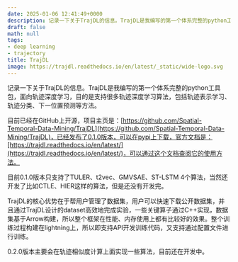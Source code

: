 ```yaml
---
date: 2025-01-06 12:41:49+0000
description: 记录一下关于TrajDL的信息。TrajDL是我编写的第一个体系完整的python工具包，面向轨迹深度学习，目的是支持很多轨迹深度学习算法，包括轨迹表示学习、轨迹分类、下一位置预测等方法。目前已经在GitHub上开源，项目主页是：[https://github.com/Spatial-Temporal-Data-Mining/TrajDL](https://github.com/Spatial-Temporal-Data-Mining/TrajDL)，已经发布了0.1.0版本，可以在pypi上下载，官方文档是：[https://trajdl.readthedocs.io/en/latest/](https://trajdl.readthedocs.io/en/latest/)，可以通过这个文档查阅它的使用方法。
draft: false
math: null
tags:
- deep learning
- trajectory
title: TrajDL
image: https://trajdl.readthedocs.io/en/latest/_static/wide-logo.svg
---
```


记录一下关于TrajDL的信息。TrajDL是我编写的第一个体系完整的python工具包，面向轨迹深度学习，目的是支持很多轨迹深度学习算法，包括轨迹表示学习、轨迹分类、下一位置预测等方法。

目前已经在GitHub上开源，项目主页是：[https://github.com/Spatial-Temporal-Data-Mining/TrajDL](https://github.com/Spatial-Temporal-Data-Mining/TrajDL)，已经发布了0.1.0版本，可以在pypi上下载，官方文档是：[https://trajdl.readthedocs.io/en/latest/](https://trajdl.readthedocs.io/en/latest/)，可以通过这个文档查阅它的使用方法。

<!--more-->

目前0.1.0版本只支持了TULER、t2vec、GMVSAE、ST-LSTM 4个算法，当然还开发了比如CTLE、HIER这样的算法，但是还没有开发完。

TrajDL的核心优势在于帮用户管理了数据集，用户可以快速下载公开数据集，并且通过TrajDL设计的dataset高效地完成实验，一些关键算子通过C++实现，数据集基于Arrow构建，所以整个框架在性能、内存使用上都有比较好的效果。整个训练过程构建在lightning上，所以即支持API开发训练代码，又支持通过配置文件进行训练。

0.2.0版本主要会在轨迹相似度计算上面实现一些算法，目前还在开发中。